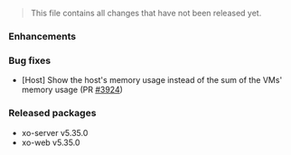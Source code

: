> This file contains all changes that have not been released yet.

### Enhancements

### Bug fixes

- [Host] Show the host's memory usage instead of the sum of the VMs' memory usage (PR [#3924](https://github.com/vatesfr/xen-orchestra/pull/3924))

### Released packages

- xo-server v5.35.0
- xo-web v5.35.0
